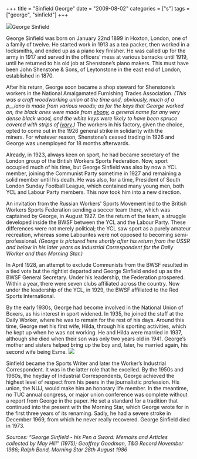 +++
title = "Sinfield George"
date = "2009-08-02"
categories = ["s"]
tags = ["george", "sinfield"]
+++

![](http://79.170.40.183/grahamstevenson.me.uk/images/stories/sinfield%20g%20on%20return%20fr%20ussr%203.jpg)George Sinfield

George Sinfield was born on January 22nd 1899 in Hoxton, London, one of a family of twelve. He started work in 1913 as a tea packer, then worked in a locksmiths, and ended up as a piano key finisher. He was called up for the army in 1917 and served in the officers’ mess at various barracks until 1919, until he returned to his old job at Shenstone’s piano makers. This must have been John Shenstone & Sons, of Leytonstone in the east end of London, established in 1870.

After his return, George soon became a shop steward for Shenstone’s workers in the National Amalgamated Furnishing Trades Association. _(This was a craft woodworking union at the time and, obviously, much of a p__iano is made from various woods; as for the keys that George worked on, the black ones were made from [ebony](http://en.wikipedia.org/wiki/Ebony "Ebony"), a general name for any very dense black wood, and the white keys were likely to have been spruce covered with strips of [ivory](http://en.wikipedia.org/wiki/Ivory "Ivory").)_ The workers in his factory, given the choice, opted to come out in the 1926 general strike in solidarity with the miners. For whatever reason, Shenstone’s ceased trading in 1926 and George was unemployed for 18 months afterwards.

Already, in 1923, always keen on sport, he had became secretary of the London group of the British Workers Sports Federation. Now, sport occupied much of his time, but George Sinfield was also by now a YCL member, joining the Communist Party sometime in 1927 and remaining a solid member until his death. He was also, for a time, President of South London Sunday Football League, which contained many young men, both YCL and Labour Party members. This now took him into a new direction.

An invitation from the Russian Workers' Sports Movement led to the British Workers Sports Federation sending a soccer team there, which was captained by George, in August 1927. On the return of the team, a struggle developed inside the BWSF between the YCL and the Labour Party. These differences were not merely political; the YCL saw sport as a purely amateur recreation, whereas some Labourites were not opposed to becoming semi-professional. _(George is pictured here shortly after his return from the USSR and below in his later years as Industrial Correspondent for the Daily Worker and then Morning Star.)_

In April 1928, an attempt to exclude Communists from the BWSF resulted in a tied vote but the rightist departed and George Sinfield ended up as the BWSF General Secretary. Under his leadership, the Federation prospered. Within a year, there were seven clubs affiliated across the country. Now under the leadership of the YCL, in 1929, the BWSF affiliated to the Red Sports International.

By the early 1930s, George had become involved in the National Union of Boxers, as his interest in sport widened. In 1935, he joined the staff at the Daily Worker, where he was to remain for the rest of his days. Around this time, George met his first wife, Hilda, through his sporting activities, which he kept up when he was not working. He and Hilda were married in 1937, although she died when their son was only two years old in 1941. George’s mother and sisters helped bring up the boy and, later, he married again, his second wife being Esme. ![](http://79.170.40.183/grahamstevenson.me.uk/images/stories/sinfield%20george%20resized.jpg) 

Sinfield became the Sports Writer and later the Worker’s Industrial Correspondent. It was in the latter role that he excelled. By the 1950s and 1960s, the heyday of Industrial Correspondents, George achieved the highest level of respect from his peers in the journalistic profession. His union, the NUJ, would make him an honorary life member. In the meantime, no TUC annual congress, or major union conference was complete without a report from George in the paper. He set a standard for a tradition that continued into the present with the Morning Star, which George wrote for in the first three years of its renaming. Sadly, he had a severe stroke in December 1969, from which he never really recovered. George Sinfield died in 1973.

_Sources: “George Sinfield - his Pen a Sword: Memoirs and Articles collected by May Hill” (1975); Geoffrey Goodman, T&G Record November 1986; Ralph Bond, Morning Star_ _28th August 1986_
